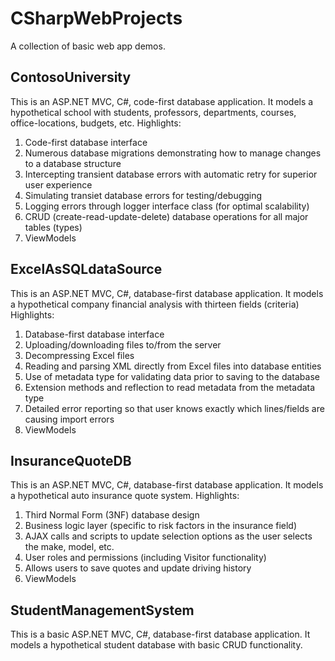 # CSharpWebProjects
A collection of basic web app demos.

## ContosoUniversity
This is an ASP.NET MVC, C#, code-first database application.
It models a hypothetical school with students, professors, departments, courses, office-locations, budgets, etc.
Highlights:
1. Code-first database interface
2. Numerous database migrations demonstrating how to manage changes to a database structure
3. Intercepting transient database errors with automatic retry for superior user experience
4. Simulating transiet database errors for testing/debugging
5. Logging errors through logger interface class (for optimal scalability)
6. CRUD (create-read-update-delete) database operations for all major tables (types)
7. ViewModels

## ExcelAsSQLdataSource
This is an ASP.NET MVC, C#, database-first database application.
It models a hypothetical company financial analysis with thirteen fields (criteria)
Highlights:
1. Database-first database interface
2. Uploading/downloading files to/from the server
3. Decompressing Excel files
4. Reading and parsing XML directly from Excel files into database entities
5. Use of metadata type for validating data prior to saving to the database
6. Extension methods and reflection to read metadata from the metadata type
7. Detailed error reporting so that user knows exactly which lines/fields are causing import errors
8. ViewModels

## InsuranceQuoteDB
This is an ASP.NET MVC, C#, database-first database application.
It models a hypothetical auto insurance quote system.
Highlights:
1. Third Normal Form (3NF) database design
2. Business logic layer (specific to risk factors in the insurance field)
3. AJAX calls and scripts to update selection options as the user selects the make, model, etc.
4. User roles and permissions (including Visitor functionality)
5. Allows users to save quotes and update driving history
6. ViewModels

## StudentManagementSystem
This is a basic ASP.NET MVC, C#, database-first database application.
It models a hypothetical student database with basic CRUD functionality.
